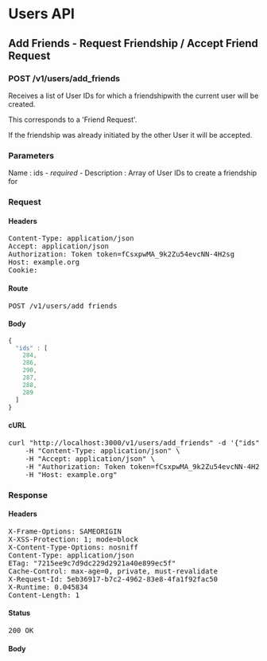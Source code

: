 # Users API

## Add Friends - Request Friendship / Accept Friend Request

### POST /v1/users/add_friends

Receives a list of User IDs for which a friendshipwith the current user will be created.

This corresponds to a &#39;Friend Request&#39;.

If the friendship was already initiated by the other User it will be accepted.



### Parameters

Name : ids *- required -*
Description : Array of User IDs to create a friendship for

### Request

#### Headers

<pre>Content-Type: application/json
Accept: application/json
Authorization: Token token=fCsxpwMA_9k2Zu54evcNN-4H2sg
Host: example.org
Cookie: </pre>

#### Route

<pre>POST /v1/users/add_friends</pre>

#### Body
```javascript
{
  "ids" : [
    284,
    286,
    290,
    287,
    288,
    289
  ]
}
```


#### cURL

<pre class="request">curl &quot;http://localhost:3000/v1/users/add_friends&quot; -d &#39;{&quot;ids&quot;:[284,286,290,287,288,289]}&#39; -X POST \
	-H &quot;Content-Type: application/json&quot; \
	-H &quot;Accept: application/json&quot; \
	-H &quot;Authorization: Token token=fCsxpwMA_9k2Zu54evcNN-4H2sg&quot; \
	-H &quot;Host: example.org&quot;</pre>

### Response

#### Headers

<pre>X-Frame-Options: SAMEORIGIN
X-XSS-Protection: 1; mode=block
X-Content-Type-Options: nosniff
Content-Type: application/json
ETag: &quot;7215ee9c7d9dc229d2921a40e899ec5f&quot;
Cache-Control: max-age=0, private, must-revalidate
X-Request-Id: 5eb36917-b7c2-4962-83e8-4fa1f92fac50
X-Runtime: 0.045834
Content-Length: 1</pre>

#### Status

<pre>200 OK</pre>

#### Body

```javascript
 
```

